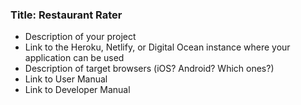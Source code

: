 ### Title: Restaurant Rater
* Description of your project
* Link to the Heroku, Netlify, or Digital Ocean instance where your application can be used
* Description of target browsers (iOS? Android? Which ones?)
* Link to User Manual
* Link to Developer Manual